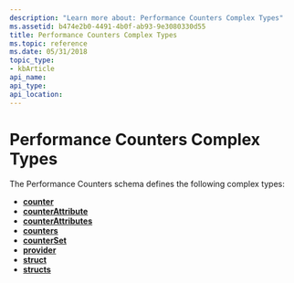 ```yaml
---
description: "Learn more about: Performance Counters Complex Types"
ms.assetid: b474e2b0-4491-4b0f-ab93-9e3080330d55
title: Performance Counters Complex Types
ms.topic: reference
ms.date: 05/31/2018
topic_type: 
- kbArticle
api_name: 
api_type: 
api_location: 
---
```


# Performance Counters Complex Types

The Performance Counters schema defines the following complex types:

-   [**counter**](performance-counters-counter-complex-type.md)
-   [**counterAttribute**](performance-counters-counterattribute-complex-type.md)
-   [**counterAttributes**](performance-counters-counterattributes-complex-type.md)
-   [**counters**](performance-counters-counters-complex-type.md)
-   [**counterSet**](performance-counters-counterset-complex-type.md)
-   [**provider**](performance-counters-provider-complex-type.md)
-   [**struct**](performance-counters-struct-complex-type.md)
-   [**structs**](performance-counters-structs-complex-type.md)

 

 



